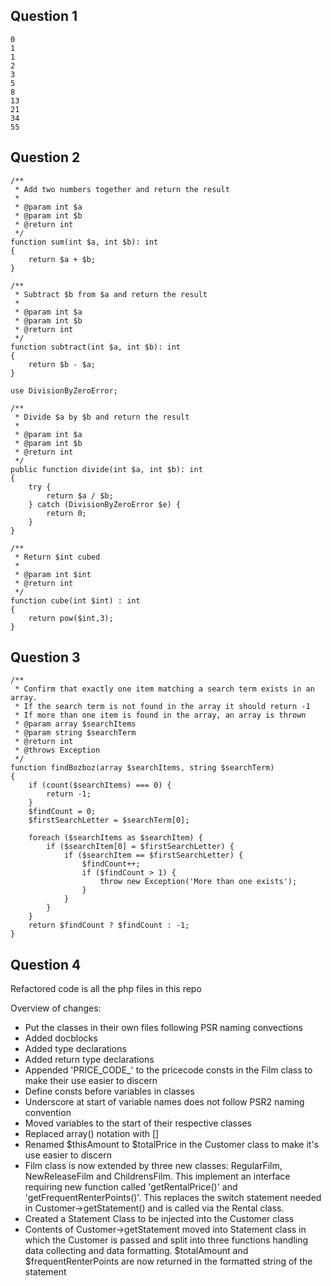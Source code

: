 ## Question 1
```
0
1
1
2
3
5
8
13
21
34
55
```

## Question 2
```
/**
 * Add two numbers together and return the result
 *
 * @param int $a
 * @param int $b
 * @return int
 */
function sum(int $a, int $b): int
{
	return $a + $b;
}

/**
 * Subtract $b from $a and return the result
 *
 * @param int $a
 * @param int $b
 * @return int
 */
function subtract(int $a, int $b): int
{
	return $b - $a;
}

use DivisionByZeroError;

/**
 * Divide $a by $b and return the result
 *
 * @param int $a
 * @param int $b
 * @return int
 */
public function divide(int $a, int $b): int
{
	try {
		return $a / $b;
	} catch (DivisionByZeroError $e) {
		return 0;
	}
}

/**
 * Return $int cubed
 *
 * @param int $int
 * @return int
 */
function cube(int $int) : int
{
	return pow($int,3); 
}
```

## Question 3
```
/**
 * Confirm that exactly one item matching a search term exists in an array.
 * If the search term is not found in the array it should return -1
 * If more than one item is found in the array, an array is thrown
 * @param array $searchItems
 * @param string $searchTerm
 * @return int
 * @throws Exception
 */
function findBozboz(array $searchItems, string $searchTerm)
{
	if (count($searchItems) === 0) {
		return -1;
	}
	$findCount = 0;
	$firstSearchLetter = $searchTerm[0];

	foreach ($searchItems as $searchItem) {
		if ($searchItem[0] = $firstSearchLetter) {
			if ($searchItem == $firstSearchLetter) {
				$findCount++;
				if ($findCount > 1) {
					throw new Exception('More than one exists');
				}
			}
		}
	}
	return $findCount ? $findCount : -1;
}
```

## Question 4
Refactored code is all the php files in this repo

Overview of changes:
- Put the classes in their own files following PSR naming convections
- Added docblocks
- Added type declarations
- Added return type declarations
- Appended 'PRICE_CODE_' to the pricecode consts in the Film class to make their use easier to discern
- Define consts before variables in classes
- Underscore at start of variable names does not follow PSR2 naming convention
- Moved variables to the start of their respective classes
- Replaced array() notation with []
- Renamed $thisAmount to $totalPrice in the Customer class to make it's use easier to discern
- Film class is now extended by three new classes: RegularFilm, NewReleaseFilm and ChildrensFilm. This implement an interface requiring  new function called 'getRentalPrice()' and 'getFrequentRenterPoints()'. This replaces the switch statement needed in Customer->getStatement() and is called via the Rental class.
- Created a Statement Class to be injected into the Customer class
- Contents of Customer->getStatement moved into Statement class in which the Customer is passed and split into three functions handling data collecting and data formatting. $totalAmount and $frequentRenterPoints are now returned in the formatted string of the statement